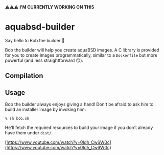 ⚠️⚠️⚠️ **I'M CURRENTLY WORKING ON THIS**

# aquabsd-builder

Say hello to Bob the builder 👷

Bob the builder will help you create aquaBSD images.
A C library is provided for you to create images programmatically, similar to a `Dockerfile` but more powerful (and less straightforward 😛).

## Compilation

## Usage

Bob the builder always enjoys giving a hand!
Don't be afraid to ask him to build an installer image by invoking him:

```shell
% sh bob.sh
```

He'll fetch the required resources to build your image if you don't already have them under `dist/`.

[https://www.youtube.com/watch?v=0ldh_Cw6W0c](https://www.youtube.com/watch?v=0ldh_Cw6W0c)
